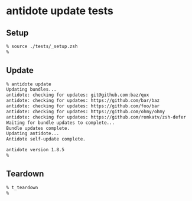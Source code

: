 # antidote update tests

## Setup

```zsh
% source ./tests/_setup.zsh
%
```

## Update

```zsh
% antidote update
Updating bundles...
antidote: checking for updates: git@github.com:baz/qux
antidote: checking for updates: https://github.com/bar/baz
antidote: checking for updates: https://github.com/foo/bar
antidote: checking for updates: https://github.com/ohmy/ohmy
antidote: checking for updates: https://github.com/romkatv/zsh-defer
Waiting for bundle updates to complete...
Bundle updates complete.
Updating antidote...
Antidote self-update complete.

antidote version 1.8.5
%
```

## Teardown

```zsh
% t_teardown
%
```

